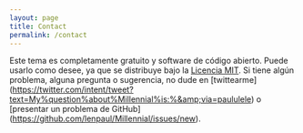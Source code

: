 ```yaml
---
layout: page
title: Contact
permalink: /contact
---
```


Este tema es completamente gratuito y software de código abierto. Puede usarlo como desee, ya que se distribuye bajo la [Licencia MIT](http://choosealicense.com/licenses/mit/). Si tiene algún problema, alguna pregunta o sugerencia, no dude en [twittearme] (https://twitter.com/intent/tweet?text=My%question%about%Millennial%is:%&amp;via=paululele) o [presentar un problema de GitHub] (https://github.com/lenpaul/Millennial/issues/new).
